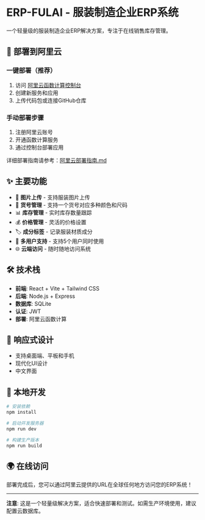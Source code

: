 # ERP-FULAI - 服装制造企业ERP系统

一个轻量级的服装制造企业ERP解决方案，专注于在线销售库存管理。

## 🚀 部署到阿里云

### 一键部署（推荐）
1. 访问 [阿里云函数计算控制台](https://fc.console.aliyun.com/)
2. 创建新服务和应用
3. 上传代码包或连接GitHub仓库

### 手动部署步骤
1. 注册阿里云账号
2. 开通函数计算服务
3. 通过控制台部署应用

详细部署指南请参考：[阿里云部署指南.md](./阿里云部署指南.md)

## ✨ 主要功能

- 📸 **图片上传** - 支持服装图片上传
- 🔢 **货号管理** - 支持一个货号对应多种颜色和尺码
- 📊 **库存管理** - 实时库存数量跟踪
- 💰 **价格管理** - 灵活的价格设置
- 🏷️ **成分标签** - 记录服装材质成分
- 👥 **多用户支持** - 支持5个用户同时使用
- 🌐 **云端访问** - 随时随地访问系统

## 🛠️ 技术栈

- **前端**: React + Vite + Tailwind CSS
- **后端**: Node.js + Express
- **数据库**: SQLite
- **认证**: JWT
- **部署**: 阿里云函数计算

## 📱 响应式设计

- 支持桌面端、平板和手机
- 现代化UI设计
- 中文界面

## 🔧 本地开发

```bash
# 安装依赖
npm install

# 启动开发服务器
npm run dev

# 构建生产版本
npm run build
```

## 🌍 在线访问

部署完成后，您可以通过阿里云提供的URL在全球任何地方访问您的ERP系统！

---

**注意**: 这是一个轻量级解决方案，适合快速部署和测试。如需生产环境使用，建议配置云数据库。
